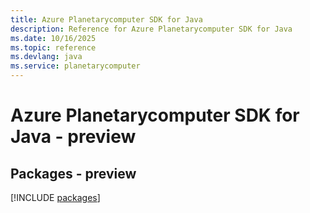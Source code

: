```yaml
---
title: Azure Planetarycomputer SDK for Java
description: Reference for Azure Planetarycomputer SDK for Java
ms.date: 10/16/2025
ms.topic: reference
ms.devlang: java
ms.service: planetarycomputer
---
```

# Azure Planetarycomputer SDK for Java - preview
## Packages - preview
[!INCLUDE [packages](planetarycomputer-index.md)]